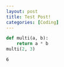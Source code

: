 ```yaml
---
layout: post
title: Test Post!
categories: [Coding]
---
```


```python
def multi(a, b):
    return a * b
multi(2, 3)
```




    6




```python

```
